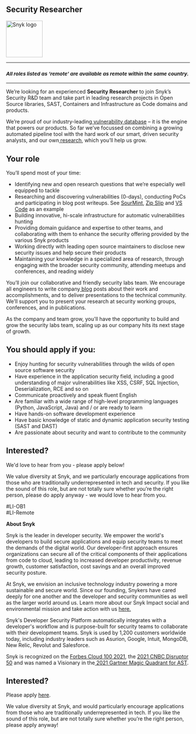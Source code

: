 Security Researcher
---

<img src="https://res.cloudinary.com/snyk/image/upload/v1537345894/press-kit/brand/logo-black.png" width="100" alt="Snyk logo" />

<hr>
<h3><em><strong><sub>All roles listed as ‘remote’ are available as remote within the same country.</sub></strong></em></h3>
<hr>
<p><span style="font-weight: 400;">We’re looking for an experienced <strong>Security Researcher</strong> to join Snyk’s Security R&amp;D team and take part in leading research projects in Open Source libraries, SAST, Containers and Infrastructure as Code domains and products.</span></p>
<p><span style="font-weight: 400;">We’re proud of our industry-leading</span><a href="https://snyk.io/vuln"> <span style="font-weight: 400;">vulnerability database</span></a><span style="font-weight: 400;"> – it is the engine that powers our products. So far we’ve focussed on combining a growing automated pipeline tool with the hard work of our smart, driven security analysts, and our own</span><a href="https://snyk.io/research"> <span style="font-weight: 400;">research</span></a><span style="font-weight: 400;">, which you’ll help us grow.&nbsp;</span></p>
<h2><strong>Your role</strong></h2>
<p><span style="font-weight: 400;">You’ll spend most of your time:</span></p>
<ul>
<li style="font-weight: 400;"><span style="font-weight: 400;">Identifying new and open research questions that we’re especially well equipped to tackle</span></li>
<li style="font-weight: 400;"><span style="font-weight: 400;">Researching and discovering vulnerabilities (0-days), conducting PoCs and participating in blog post writeups. See </span><a href="https://snyk.io/research/sour-mint-malicious-sdk/"><span style="font-weight: 400;">SourMint</span></a><span style="font-weight: 400;">, </span><a href="https://snyk.io/research/zip-slip-vulnerability"><span style="font-weight: 400;">Zip Slip</span></a><span style="font-weight: 400;"> and </span><a href="https://snyk.io/blog/visual-studio-code-extension-security-vulnerabilities-deep-dive/"><span style="font-weight: 400;">VS Code</span></a><span style="font-weight: 400;"> as an example</span></li>
<li style="font-weight: 400;"><span style="font-weight: 400;">Building innovative, hi-scale infrastructure for automatic vulnerabilities hunting</span></li>
<li style="font-weight: 400;"><span style="font-weight: 400;">Providing domain guidance and expertise to other teams, and collaborating with them to enhance the security offering provided by the various Snyk products</span></li>
<li style="font-weight: 400;"><span style="font-weight: 400;">Working directly with leading open source maintainers to disclose new security issues and help secure their products</span></li>
<li style="font-weight: 400;"><span style="font-weight: 400;">Maintaining your knowledge in a specialized area of research, through engaging with the broader security community, attending meetups and conferences, and reading widely</span></li>
</ul>
<p><span style="font-weight: 400;">You’ll join our collaborative and friendly security labs team. We encourage all engineers to write company</span><a href="https://snyk.io/blog/"> <span style="font-weight: 400;">blog</span></a><span style="font-weight: 400;"> posts about their work and accomplishments, and to deliver presentations to the technical community. We’ll support you to present your research at security working groups, conferences, and in publications.</span></p>
<p><span style="font-weight: 400;">As the company and team grow, you'll have the opportunity to build and grow the security labs team, scaling up as our company hits its next stage of growth.</span></p>
<h2><strong>You should apply if you:</strong></h2>
<ul>
<li style="font-weight: 400;"><span style="font-weight: 400;">Enjoy hunting for security vulnerabilities through the wilds of open source software security</span></li>
<li style="font-weight: 400;"><span style="font-weight: 400;">Have experience in the application security field, including a good understanding of major vulnerabilities like XSS, CSRF, SQL Injection, Deserialization, RCE and so on</span></li>
<li style="font-weight: 400;"><span style="font-weight: 400;">Communicate proactively and speak fluent English</span></li>
<li style="font-weight: 400;"><span style="font-weight: 400;">Are familiar with a wide range of high-level programming languages (Python, JavaScript, Java) and / or are ready to learn</span></li>
<li style="font-weight: 400;"><span style="font-weight: 400;">Have hands-on software development experience</span></li>
<li style="font-weight: 400;"><span style="font-weight: 400;">Have basic knowledge of static and dynamic application security testing (SAST and DAST)</span></li>
<li style="font-weight: 400;"><span style="font-weight: 400;">Are passionate about security and want to contribute to the community</span></li>
</ul>
<h2><strong>Interested?</strong></h2>
<p><span style="font-weight: 400;">We'd love to hear from you - please apply below!</span></p>
<p><span style="font-weight: 400;">We value diversity at Snyk, and we particularly encourage applications from those who are traditionally underrepresented in tech and security. If you like the sound of this role, but are not totally sure whether you’re the right person, please do apply anyway - we would love to hear from you.</span></p>
<p><span style="font-weight: 400;">#LI-OB1<br>#LI-Remote<br></span></p><div class="content-conclusion"><p><strong>About Snyk</strong></p>
<p><span style="font-weight: 400;">Snyk is the leader in developer security. We empower the world's developers to build secure applications and equip security teams to meet the demands of the digital world. Our developer-first approach ensures organizations can secure all of the critical components of their applications from code to cloud, leading to increased developer productivity, revenue growth, customer satisfaction, cost savings and an overall improved security posture.&nbsp;</span></p>
<p><span style="font-weight: 400;">At Snyk, we envision an inclusive technology industry powering a more sustainable and secure world.</span> <span style="font-weight: 400;">Since our founding, Snykers have cared deeply for one another and the developer and security communities as well as the larger world around us. Learn more about our Snyk Impact social and environmental mission and take action with us </span><a href="https://snyk.io/about/snyk-impact/"><span style="font-weight: 400;">here.</span></a></p>
<p><span style="font-weight: 400;">Snyk's Developer Security Platform automatically integrates with a developer's workflow and is purpose-built for security teams to collaborate with their development teams. Snyk is used by 1,200 customers worldwide today, including industry leaders such as Asurion, Google, Intuit, MongoDB, New Relic, Revolut and Salesforce.</span></p>
<p><span style="font-weight: 400;">Snyk is recognized on the </span><a href="https://www.forbes.com/cloud100/#6f24b5ba5f94"><span style="font-weight: 400;">Forbes Cloud 100 2021</span></a><span style="font-weight: 400;">, the </span><a href="https://www.cnbc.com/2021/05/25/these-are-the-2021-cnbc-disruptor-50-companies.html"><span style="font-weight: 400;">2021 CNBC Disruptor 50</span></a><span style="font-weight: 400;"> and was named a Visionary in the</span><a href="https://snyk.io/blog/snyk-visionary-2021-gartner-magic-quadrant-for-ast/"><span style="font-weight: 400;"> 2021 Gartner Magic Quadrant for AST</span></a><span style="font-weight: 400;">.</span></p></div>

Interested?
---

Please apply [here](https://boards.greenhouse.io/snyk/jobs/6329987002#app).

We value diversity at Snyk, and would particularly encourage applications from those who are traditionally underrepresented in tech.
If you like the sound of this role, but are not totally sure whether you’re the right person, please apply anyway!
